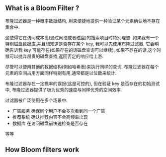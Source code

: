 ## What is a Bloom Filter ?


布隆过滤器是一种概率数据结构, 用来便捷地提供一种验证某个元素确认地不存在集合中.

这使得它在访问成本高(通过网络或者磁盘)的搜索项目时特别理想:
如果我有一个特别磁盘数据库,并且想知道是否存在某个 key, 
我可以先使用布隆过滤器, 它会明确告诉我 key 可能存在(如果存在的话磁盘查询可以继续), 如果不存在的话,这个时候可以抛弃昂贵的磁盘查找,返回否定的响应给上游.



尽管可以使用其他的数据结构(例如哈希表)来执行同样的查询,
布隆过滤器在每个元素的空间占用方面同样特别有用,通常都是以位数来统计.

布隆过滤器存在一定概率的误报(这是可控的), 但在验证 key 是否存在的初始测试中, 布隆过滤器提供了极为优秀的速度与同样优秀的空间效率.

过滤器被广泛使用在多个场景中:
- 广告服务 确保同个用户不会多次看到同一个广告
- 推荐系统 确认推荐内容不会高频率出现
- 数据库 在访问磁盘前快速检查是否存在

等等




## How Bloom filters work


